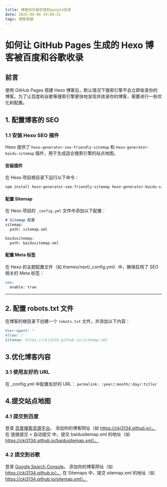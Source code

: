 ```yaml
---
title: 博客如何被百度和google收录
date: 2025-04-06 19:04:51
tags: 博客搭建
---
```


# 如何让 GitHub Pages 生成的 Hexo 博客被百度和谷歌收录

## 前言
使用 GitHub Pages 搭建 Hexo 博客后，默认情况下搜索引擎不会立即收录你的博客。为了让百度和谷歌等搜索引擎更快地发现并收录你的博客，需要进行一些优化和配置。

<!-- more -->

## 1. 配置博客的 SEO

### 1.1 安装 Hexo SEO 插件
Hexo 提供了 `hexo-generator-seo-friendly-sitemap` 和 `hexo-generator-baidu-sitemap` 插件，用于生成适合搜索引擎的站点地图。

#### 安装插件
在 Hexo 项目根目录下运行以下命令：
```bash
npm install hexo-generator-seo-friendly-sitemap hexo-generator-baidu-sitemap --save
```

#### 配置 Sitemap
在 Hexo 项目的 `_config.yml` 文件中添加以下配置：
```markdown
# Sitemap 配置
sitemap:
  path: sitemap.xml

baidusitemap:
  path: baidusitemap.xml
```

#### 配置 Meta 标签
在 Hexo 的主题配置文件（如 themes/next/_config.yml）中，确保启用了 SEO 相关的 Meta 标签：
```markdown
seo:
  enable: true
```

---

## 2. 配置 robots.txt 文件

在博客的根目录下创建一个 `robots.txt` 文件，并添加以下内容：
```markdown
User-agent: *
Allow: /
Sitemap: https://ckj3134.github.io/sitemap.xml
```

## 3.优化博客内容
### 3.1 使用友好的 URL
在 _config.yml 中配置友好的 URL：
`permalink: :year/:month/:day/:title/`

## 4.提交站点地图
### 4.1 提交到百度
登录 [百度搜索资源平台](http://ziyuan.baidu.com/)。
添加你的博客网址（如 https://ckj3134.github.io）。
在 链接提交 > 自动提交 中，提交 baidusitemap.xml 的地址（如 https://ckj3134.github.io/baidusitemap.xml）。
### 4.2 提交到谷歌
登录 [Google Search Console](https://search.google.com/search-console/)。
添加你的博客网址（如 https://ckj3134.github.io）。
在 Sitemaps 中，提交 sitemap.xml 的地址（如 https://ckj3134.github.io/sitemap.xml）。